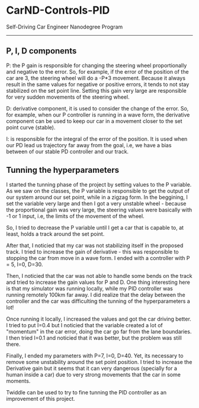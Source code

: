 # CarND-Controls-PID
Self-Driving Car Engineer Nanodegree Program

---

## P, I, D components

P: the P gain is responsible for changing the steering wheel proportionally and negative to the error.
   So, for example, if the error of the position of the car are 3, the steering wheel will do a -P*3 movement. Because it always result in the same values for negative or positive errors, it tends to not stay stabilized on the set point line. Setting this gain very large are responsible for very sudden movements of the steering wheel.

D: derivative component, it is used to consider the change of the error. So, for example, when our P controller is running in a wave form, the derivative component can be used to keep our car in a movement closer to the set point curve (stable).

I: is responsible for the integral of the error of the position. It is used when our PD lead us trajectory far away from the goal, i.e, we have a bias between of our stable PD controller and our track.


## Tunning the hyperparameters

I started the tunning phase of the project by setting values to the P variable. As we saw on the classes, the P variable is responsible to get the output of our system around our set point, while in a zigzag form. In the beggining, I set the variable very large and then I got a very unstable wheel - because the proportional gain was very large, the steering values were basically with -1 or 1 input, i.e, the limits of the movement of the wheel.

So, I tried to decrease the P variable until I get a car that is capable to, at least, holds a track around the set point.

After that, I noticied that my car was not stabilizing itself in the proposed track. I tried to increase the gain of derivative - this was responsible to stopping the car from move in a wave form. I ended with a controller with P = 5, I=0, D=30.

Then, I noticied that the car was not able to handle some bends on the track and tried to increase the gain values for P and D. One thing interesting here is that my simulator was running locally, while my PID controller was running remotely 100km far away. I did realize that the delay between the controller and the car was difficulting the tunning of the hyperparameters a lot!

Once running it locally, I increased the values and got the car driving better. I tried to  put I=0.4 but I noticied that the variable created a lot of "momentum" in the car error, doing the car go far from the lane boundaries. I then tried I=0.1 and noticied that it was better, but the problem was still there.

Finally, I ended my parameters with P=7, I=0, D=40. Yet, its necessary to remove some unstability around the set point position. I tried to increase the Derivative gain but it seems that it can very dangerous (specially for a human inside a car) due to very strong movements that the car in some moments.

Twiddle can be used to try to fine tunning the PID controller as an improvement of this project.
